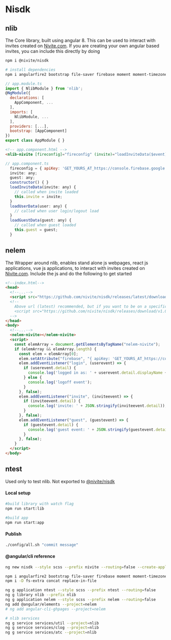 # Nisdk

## nlib
The Core library, built using angular 8. This can be used to interact with invites created on [Nivite.com](https://nivite.jrvite.com).
If you are creating your own angular based invites, you can include this directly by doing

```sh
npm i @nivite/nisdk

# install dependencies
npm i angularfire2 bootstrap file-saver firebase moment moment-timezone ngx-markdown
```

```js
// app.module.ts
import { NlibModule } from 'nlib';
@NgModule({
  declarations: [
    AppComponent, ...
  ],
  imports: [
    NlibModule, ...
  ],
  providers: [...],
  bootstrap: [AppComponent]
})
export class AppModule { }
```

```html
<!-- app.component.html -->
<nlib-nivite [fireconfig]="fireconfig" (invite)="loadInviteData($event)" (login)="loadUserData($event)" (guest)="loadGuestData($event)"></nlib-nivite>
```

```js
// app.component.ts
  fireconfig = { apiKey: 'GET_YOURS_AT_https://console.firebase.google.com', authDomain: 'REPLACEME', databaseURL: 'REPLACEME', projectId: 'REPLACEME', storageBucket: 'REPLACEME', messagingSenderId: 'REPLACEME', appId: 'REPLACEME' };
  invite: any;
  guest: any;
  constructor() { }
  loadInviteData(invite: any) {
    // called when invite loaded
    this.invite = invite;
  }
  loadUserData(user: any) {
    // called when user login/logout load
  }
  loadGuestData(guest: any) {
    // called when guest loaded
    this.guest = guest;
  }
```
## nelem
The Wrapper around nlib, enables stand alone js webpages, react js applications, vue js applications, to interact with invites created on [Nivite.com](https://nivite.jrvite.com). Include the js and do the following to get started

```html
<!--index.html-->
<head>
  <!--...-->
  <script src="https://github.com/nivite/nisdk/releases/latest/download/nivite-sdk-es2015.js"></script>
  <!-- 
    Above url (latest) recommended, but if you want to be on a specific version, you do so
    <script src="https://github.com/nivite/nisdk/releases/download/v1.0.1/nivite-sdk-es2015.js"></script>
  -->
</head>
<body>
  <!--...-->
  <nelem-nivite></nelem-nivite>
  <script>
    const elemArray = document.getElementsByTagName("nelem-nivite");
    if (elemArray && elemArray.length) {
      const elem = elemArray[0];
      elem.setAttribute("firebase", "{ apiKey: 'GET_YOURS_AT_https://console.firebase.google.com', authDomain: 'REPLACEME', databaseURL: 'REPLACEME', projectId: 'REPLACEME', storageBucket: 'REPLACEME', messagingSenderId: 'REPLACEME', appId: 'REPLACEME' }");
      elem.addEventListener("login", (userevent) => {
        if (userevent.detail) {
          console.log('logged in as: ' + userevent.detail.displayName + ' - ' + userevent.detail.email);
        } else {
          console.log('logoff event');
        }
      }, false);
      elem.addEventListener("invite", (inviteevent) => {
        if (inviteevent.detail) {
          console.log('invite: ' + JSON.stringify(inviteevent.detail));
        }
      }, false);
      elem.addEventListener("guest", (guestevent) => {
        if (guestevent.detail) {
          console.log('guest event: ' + JSON.stringify(guestevent.detail));
        }
      }, false);
    }
  </script>
</body>
```

## ntest
Used only to test nlib. Not exported to [@nivite/nisdk](https://www.npmjs.com/package/@nivite/nisdk)


#### Local setup

```sh
#build library with watch flag
npm run start:lib

#build app
npm run start:app
```

#### Publish
```sh
./config/all.sh "commit message"

```

#### @angular/cli reference

```sh
ng new nisdk --style scss --prefix nivite --routing=false --create-application=false

npm i angularfire2 bootstrap file-saver firebase moment moment-timezone ngx-markdown
npm i -D fs-extra concat replace-in-file

ng g application ntest --style scss --prefix ntest --routing=false
ng g library nlib --prefix nlib
ng g application nelem --style scss --prefix nelem --routing=false
ng add @angular/elements --project=nelem
# ng add angular-cli-ghpages --project=nelem

# nlib services
ng g service services/util --project=nlib
ng g service services/clog --project=nlib
ng g service services/atc --project=nlib

```